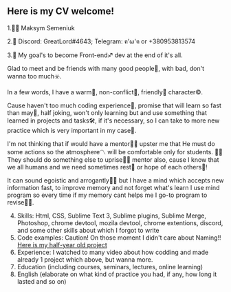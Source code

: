 ## Here is my CV welcome!


1.:raising_hand_man: Maksym Semeniuk
	
2.:iphone: Discord: GreatLord#4643; Telegram: ฅ'ω'ฅ or +380953813574

3.:dart: My goal's to become Front-end:sagittarius: dev at the end of it's all.

Glad to meet and be friends with many good people:feet:, with bad, don't wanna too much:biohazard:.

In a few words, I have a warm:sunrise:, non-conflict:beers:, friendly:raised_hands: character:copyright:.

Cause haven't too much coding experience:baby:, promise that will learn so fast than may:runner:, half joking, won't only learning but and use something that learned in projects and tasks:hammer_and_wrench:, if it's necessary, so I can take to more new practice which is very important in my case:dart:.

I'm not thinking that if would have a mentor:man_teacher: upster me that He must do some actions so the atmosphere:part_alternation_mark: will be comfortable only for students. :man_student:They should do something else to uprise:punch::fist_left: mentor also, cause I know that we all humans and we need sometimes rest:sleeping_bed: or hope of each others:boy:!

It can sound egoistic and arrogantly:man_astronaut: but I have a mind which accepts new information fast, to improve memory and not forget what's learn I use mind program so every time if my memory cant helps me I go-to program to revise:ok_man:.

4. Skills: Html, CSS, Sublime Text 3, Sublime plugins, Sublime Merge, Photoshop, chrome devtool, mozila devtool, chrome extentions, discord, and some other skills about which I forgot to write
5. Code examples: Caution! On those moment I didn't care about Naming!! [Here is my half-year old project](https://github.com/DeAdFrOnt/my-1st-project)
6. Experience: I watched to many video about how codding and made already 1 project which above, but wanna more.
7. Education (including courses, seminars, lectures, online learning)
8. English (elaborate on what kind of practice you had, if any, how long it lasted and so on)
